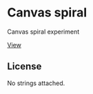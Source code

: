 # Canvas spiral

Canvas spiral experiment

[View](http://sksmatt.github.io/canvas-spiral)

## License

No strings attached.